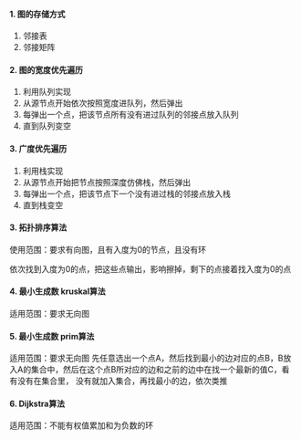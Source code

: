 #### 1. 图的存储方式
1. 邻接表
2. 邻接矩阵

#### 2. 图的宽度优先遍历
1. 利用队列实现
2. 从源节点开始依次按照宽度进队列，然后弹出
3. 每弹出一个点，把该节点所有没有进过队列的邻接点放入队列
4. 直到队列变空

#### 3. 广度优先遍历
1. 利用栈实现
2. 从源节点开始把节点按照深度仿佛栈，然后弹出
3. 每弹出一个点，把该节点下一个没有进过栈的邻接点放入栈
4. 直到栈变空

#### 3. 拓扑排序算法
使用范围：要求有向图，且有入度为0的节点，且没有环

依次找到入度为0的点，把这些点输出，影响擦掉，剩下的点接着找入度为0的点

#### 4. 最小生成数 kruskal算法
适用范围：要求无向图 

#### 5. 最小生成数 prim算法
适用范围：要求无向图 
先任意选出一个点A，然后找到最小的边对应的点B，B放入A的集合中，然后在这个点B所对应的边和之前的边中在找一个最新的值C，看有没有在集合里，
没有就加入集合，再找最小的边，依次类推

#### 6. Dijkstra算法
适用范围：不能有权值累加和为负数的环